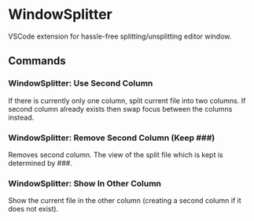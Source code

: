 # WindowSplitter
VSCode extension for hassle-free splitting/unsplitting editor window.

## Commands

### WindowSplitter: Use Second Column
If there is currently only one column, split current file into two columns.
If second column already exists then swap focus between the columns instead.

### WindowSplitter: Remove Second Column (Keep ###)
Removes second column.  The view of the split file which is kept is determined by ###.

### WindowSplitter: Show In Other Column
Show the current file in the other column (creating a second column if it does not exist).
